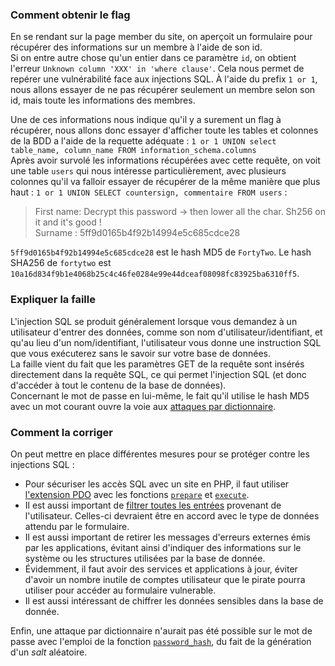### Comment obtenir le flag
En se rendant sur la page member du site, on aperçoit un formulaire pour récupérer des informations sur un membre à l'aide de son id.  
Si on entre autre chose qu'un entier dans ce paramètre `id`, on obtient l'erreur `Unknown column 'XXX' in 'where clause'`. Cela nous permet de repérer une vulnérabilité face aux injections SQL. À l'aide du prefix `1 or 1`, nous allons essayer de ne pas récupérer seulement un membre selon son id, mais toute les informations des membres.  

Une de ces informations nous indique qu'il y a surement un flag à récupérer, nous allons donc essayer d'afficher toute les tables et colonnes de la BDD a l'aide de la requette adéquate : `1 or 1 UNION select table_name, column_name FROM information_schema.columns`  
Après avoir survolé les informations récupérées avec cette requête, on voit une table `users` qui nous intéresse particulièrement, avec plusieurs colonnes qu'il va falloir essayer de récupérer de la même manière que plus haut : `1 or 1 UNION SELECT countersign, commentaire FROM users` :
>First name: Decrypt this password -> then lower all the char. Sh256 on it and it's good !  
>Surname : 5ff9d0165b4f92b14994e5c685cdce28  

`5ff9d0165b4f92b14994e5c685cdce28` est le hash MD5 de `FortyTwo`. Le hash SHA256 de `fortytwo` est `10a16d834f9b1e4068b25c4c46fe0284e99e44dceaf08098fc83925ba6310ff5`.

### Expliquer la faille
L'injection SQL se produit généralement lorsque vous demandez à un utilisateur d'entrer des données, comme son nom d'utilisateur/identifiant, et qu'au lieu d'un nom/identifiant, l'utilisateur vous donne une instruction SQL que vous exécuterez sans le savoir sur votre base de données.  
La faille vient du fait que les paramètres GET de la requête sont insérés directement dans la requête SQL, ce qui permet l'injection SQL (et donc d'accéder à tout le contenu de la base de données).  
Concernant le mot de passe en lui-même, le fait qu'il utilise le hash MD5 avec un mot courant ouvre la voie aux [attaques par dictionnaire](https://en.wikipedia.org/wiki/Dictionary_attack).

### Comment la corriger
On peut mettre en place différentes mesures pour se protéger contre les injections SQL :
- Pour sécuriser les accès SQL avec un site en PHP, il faut utiliser [l'extension PDO](https://phptherightway.com/#pdo_extension) avec les fonctions [`prepare`](https://www.php.net/manual/en/pdo.prepare) et [`execute`](https://www.php.net/manual/en/pdostatement.execute.php).
- Il est aussi important de [filtrer toutes les entrées](https://phptherightway.com/#data_filtering) provenant de l'utilisateur. Celles-ci devraient être en accord avec le type de données attendu par le formulaire.
- Il est aussi important de retirer les messages d'erreurs externes émis par les applications, évitant ainsi d'indiquer des informations sur le système ou les structures utilisées par la base de donnée.
- Évidemment, il faut avoir des services et applications à jour, éviter d'avoir un nombre inutile de comptes utilisateur que le pirate pourra utiliser pour accéder au formulaire vulnerable.
- Il est aussi intéressant de chiffrer les données sensibles dans la base de donnée.

Enfin, une attaque par dictionnaire n'aurait pas été possible sur le mot de passe avec l'emploi de la fonction [`password_hash`](https://www.php.net/manual/en/function.password-hash.php), du fait de la génération d'un *salt* aléatoire.